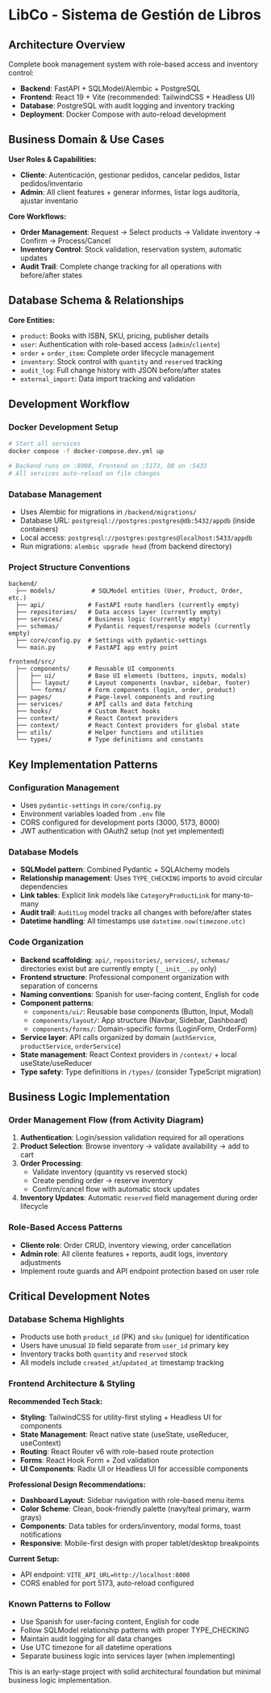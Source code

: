 # LibCo - Sistema de Gestión de Libros

## Architecture Overview
Complete book management system with role-based access and inventory control:
- **Backend**: FastAPI + SQLModel/Alembic + PostgreSQL
- **Frontend**: React 19 + Vite (recommended: TailwindCSS + Headless UI)
- **Database**: PostgreSQL with audit logging and inventory tracking
- **Deployment**: Docker Compose with auto-reload development

## Business Domain & Use Cases
**User Roles & Capabilities:**
- **Cliente**: Autenticación, gestionar pedidos, cancelar pedidos, listar pedidos/inventario
- **Admin**: All client features + generar informes, listar logs auditoría, ajustar inventario

**Core Workflows:**
- **Order Management**: Request → Select products → Validate inventory → Confirm → Process/Cancel
- **Inventory Control**: Stock validation, reservation system, automatic updates
- **Audit Trail**: Complete change tracking for all operations with before/after states

## Database Schema & Relationships
**Core Entities:**
- `product`: Books with ISBN, SKU, pricing, publisher details
- `user`: Authentication with role-based access (`admin`/`cliente`)  
- `order` + `order_item`: Complete order lifecycle management
- `inventory`: Stock control with `quantity` and `reserved` tracking
- `audit_log`: Full change history with JSON before/after states
- `external_import`: Data import tracking and validation

## Development Workflow

### Docker Development Setup
```bash
# Start all services
docker compose -f docker-compose.dev.yml up

# Backend runs on :8000, Frontend on :5173, DB on :5433
# All services auto-reload on file changes
```

### Database Management
- Uses Alembic for migrations in `/backend/migrations/`
- Database URL: `postgresql://postgres:postgres@db:5432/appdb` (inside containers)
- Local access: `postgresql://postgres:postgres@localhost:5433/appdb`
- Run migrations: `alembic upgrade head` (from backend directory)

### Project Structure Conventions
```
backend/
  ├── models/          # SQLModel entities (User, Product, Order, etc.)
  ├── api/            # FastAPI route handlers (currently empty)
  ├── repositories/   # Data access layer (currently empty)  
  ├── services/       # Business logic (currently empty)
  ├── schemas/        # Pydantic request/response models (currently empty)
  ├── core/config.py  # Settings with pydantic-settings
  └── main.py         # FastAPI app entry point

frontend/src/
  ├── components/     # Reusable UI components
  │   ├── ui/         # Base UI elements (buttons, inputs, modals)
  │   ├── layout/     # Layout components (navbar, sidebar, footer)  
  │   └── forms/      # Form components (login, order, product)
  ├── pages/          # Page-level components and routing
  ├── services/       # API calls and data fetching
  ├── hooks/          # Custom React hooks
  ├── context/        # React Context providers
  ├── context/        # React Context providers for global state
  ├── utils/          # Helper functions and utilities
  └── types/          # Type definitions and constants
```

## Key Implementation Patterns

### Configuration Management
- Uses `pydantic-settings` in `core/config.py`
- Environment variables loaded from `.env` file
- CORS configured for development ports (3000, 5173, 8000)
- JWT authentication with OAuth2 setup (not yet implemented)

### Database Models
- **SQLModel pattern**: Combined Pydantic + SQLAlchemy models
- **Relationship management**: Uses `TYPE_CHECKING` imports to avoid circular dependencies
- **Link tables**: Explicit link models like `CategoryProductLink` for many-to-many
- **Audit trail**: `AuditLog` model tracks all changes with before/after states
- **Datetime handling**: All timestamps use `datetime.now(timezone.utc)`

### Code Organization
- **Backend scaffolding**: `api/`, `repositories/`, `services/`, `schemas/` directories exist but are currently empty (`__init__.py` only)
- **Frontend structure**: Professional component organization with separation of concerns
- **Naming conventions**: Spanish for user-facing content, English for code
- **Component patterns**: 
  - `components/ui/`: Reusable base components (Button, Input, Modal)
  - `components/layout/`: App structure (Navbar, Sidebar, Dashboard)
  - `components/forms/`: Domain-specific forms (LoginForm, OrderForm)
- **Service layer**: API calls organized by domain (`authService`, `productService`, `orderService`)
- **State management**: React Context providers in `/context/` + local useState/useReducer
- **Type safety**: Type definitions in `/types/` (consider TypeScript migration)

## Business Logic Implementation

### Order Management Flow (from Activity Diagram)
1. **Authentication**: Login/session validation required for all operations
2. **Product Selection**: Browse inventory → validate availability → add to cart
3. **Order Processing**: 
   - Validate inventory (quantity vs reserved stock)
   - Create pending order → reserve inventory
   - Confirm/cancel flow with automatic stock updates
4. **Inventory Updates**: Automatic `reserved` field management during order lifecycle

### Role-Based Access Patterns
- **Cliente role**: Order CRUD, inventory viewing, order cancellation
- **Admin role**: All cliente features + reports, audit logs, inventory adjustments
- Implement route guards and API endpoint protection based on user role

## Critical Development Notes

### Database Schema Highlights
- Products use both `product_id` (PK) and `sku` (unique) for identification
- Users have unusual `ID` field separate from `user_id` primary key
- Inventory tracks both `quantity` and `reserved` stock
- All models include `created_at`/`updated_at` timestamp tracking

### Frontend Architecture & Styling
**Recommended Tech Stack:**
- **Styling**: TailwindCSS for utility-first styling + Headless UI for components
- **State Management**: React native state (useState, useReducer, useContext)
- **Routing**: React Router v6 with role-based route protection
- **Forms**: React Hook Form + Zod validation
- **UI Components**: Radix UI or Headless UI for accessible components

**Professional Design Recommendations:**
- **Dashboard Layout**: Sidebar navigation with role-based menu items
- **Color Scheme**: Clean, book-friendly palette (navy/teal primary, warm grays)
- **Components**: Data tables for orders/inventory, modal forms, toast notifications
- **Responsive**: Mobile-first design with proper tablet/desktop breakpoints

**Current Setup:**
- API endpoint: `VITE_API_URL=http://localhost:8000`
- CORS enabled for port 5173, auto-reload configured

### Known Patterns to Follow
- Use Spanish for user-facing content, English for code
- Follow SQLModel relationship patterns with proper TYPE_CHECKING
- Maintain audit logging for all data changes
- Use UTC timezone for all datetime operations
- Separate business logic into services layer (when implementing)

This is an early-stage project with solid architectural foundation but minimal business logic implementation.
